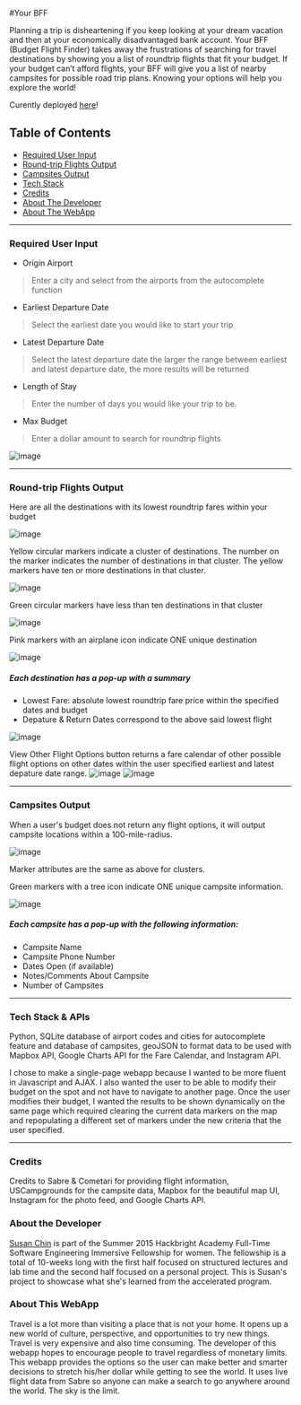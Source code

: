 #Your BFF

Planning a trip is disheartening if you keep looking at your dream vacation and then at your economically disadvantaged bank account. Your BFF (Budget Flight Finder) takes away the frustrations of searching for travel destinations by showing you a list of roundtrip flights that fit your budget. If your budget can’t afford flights, your BFF will give you a list of nearby campsites for possible road trip plans. Knowing your options will help you explore the world!

Curently deployed [here](https://yourbff.herokuapp.com/)!

## Table of Contents

* [Required User Input](#required-input)
* [Round-trip Flights Output](#flights-output)
* [Campsites Output](#campsites-output)
* [Tech Stack](#tech-stack)
* [Credits](#credits)
* [About The Developer](#about-me)
* [About The WebApp](#about-app)


---------------------


### <a name="required-input"></a>Required User Input

- Origin Airport
> Enter a city and select from the airports from the autocomplete function

- Earliest Departure Date
> Select the earliest date you would like to start your trip

- Latest Departure Date
> Select the latest departure date 
> the larger the range between earliest and latest departure date, the more results will be returned

- Length of Stay
> Enter the number of days you would like your trip to be. 

- Max Budget
> Enter a dollar amount to search for roundtrip flights


![image](https://cloud.githubusercontent.com/assets/12265692/9803883/6663ac8c-57dc-11e5-80a0-f34c42bf8c6d.png)

-------------------


### <a name="flights-output"></a>Round-trip Flights Output

Here are all the destinations with its lowest roundtrip fares within your budget

![image](https://cloud.githubusercontent.com/assets/12265692/9593741/4f4a2594-5007-11e5-9bd7-4daf4c650d2a.png)



Yellow circular markers indicate a cluster of destinations. The number on the marker indicates the number of destinations in that cluster. The yellow markers have ten or more destinations in that cluster.

![image](https://cloud.githubusercontent.com/assets/12265692/9593678/721bd1cc-5006-11e5-8bea-d49c3f9cf895.png)



Green circular markers have less than ten destinations in that cluster

![image](https://cloud.githubusercontent.com/assets/12265692/9593693/a804438c-5006-11e5-999c-e57ce5701b10.png)



Pink markers with an airplane icon indicate ONE unique destination

![image](https://cloud.githubusercontent.com/assets/12265692/9593656/290866a8-5006-11e5-86a0-d343b483a43c.png)



##### Each destination has a pop-up with a summary
- Lowest Fare: absolute lowest roundtrip fare price within the specified dates and budget
- Depature & Return Dates correspond to the above said lowest flight

![image](https://cloud.githubusercontent.com/assets/12265692/9593130/985b781c-4fff-11e5-9ce3-2897f6ce2e21.png)



View Other Flight Options button returns a fare calendar of other possible flight options on other dates within the user specified earliest and latest depature date range.
![image](https://cloud.githubusercontent.com/assets/12265692/9614303/de660d30-50a5-11e5-98f5-ddb493e815f3.png)
![image](https://cloud.githubusercontent.com/assets/12265692/9593131/9d399ca6-4fff-11e5-8a0e-4262ebdf28e8.png)


-------------------


### <a name="campsites-output"></a>Campsites Output

When a user's budget does not return any flight options, it will output campsite locations within a 100-mile-radius. 

![image](https://cloud.githubusercontent.com/assets/12265692/9593253/16ad7d72-5001-11e5-9609-54f59690fa0c.png)



Marker attributes are the same as above for clusters.

Green markers with a tree icon indicate ONE unique campsite information.

![image](https://cloud.githubusercontent.com/assets/12265692/9593270/35f549b2-5001-11e5-8eda-65fc05024597.png)

##### Each campsite has a pop-up with the following information:
- Campsite Name
- Campsite Phone Number
- Dates Open (if available)
- Notes/Comments About Campsite
- Number of Campsites


---------------------

### <a name="tech-stack"></a>Tech Stack & APIs

Python, SQLite database of airport codes and cities for autocomplete feature and database of campsites, geoJSON to format data to be used with Mapbox API, Google Charts API for the Fare Calendar, and Instagram API.

I chose to make a single-page webapp because I wanted to be more fluent in Javascript and AJAX. I also wanted the user to be able to modify their budget on the spot and not have to navigate to another page. Once the user modifies their budget, I wanted the results to be shown dynamically on the same page which required clearing the current data markers on the map and repopulating a different set of markers under the new criteria that the user specified.


----------------------


### <a name="credits"></a>Credits

Credits to Sabre & Cometari for providing flight information, USCampgrounds for the campsite data, Mapbox for the beautiful map UI, Instagram for the photo feed, and Google Charts API.


### <a name="about-me"></a>About the Developer

[Susan Chin](https://www.linkedin.com/in/susanschin) is part of the Summer 2015 Hackbright Academy Full-Time Software Engineering Immersive Fellowship for women. The fellowship is a total of 10-weeks long with the first half focused on structured lectures and lab time and the second half focused on a personal project. This is Susan's project to showcase what she's learned from the accelerated program.


### <a name="about-app"></a>About This WebApp

Travel is a lot more than visiting a place that is not your home. It opens up a new world of culture, perspective, and opportunities to try new things. Travel is very expensive and also time consuming. The developer of this webapp hopes to encourage people to travel regardless of monetary limits. This webapp provides the options so the user can make better and smarter decisions to stretch his/her dollar while getting to see the world. It uses live flight data from Sabre so anyone can make a search to go anywhere around the world. The sky is the limit. 




